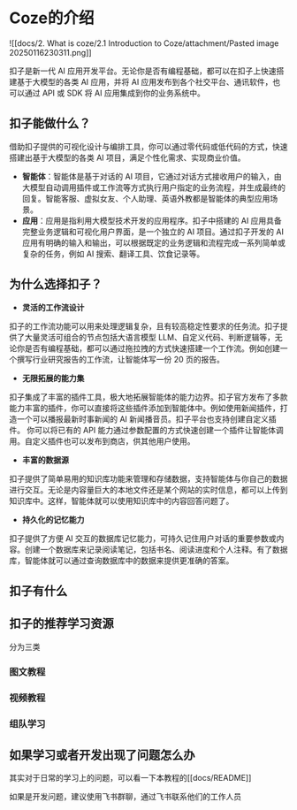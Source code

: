 # Coze的介绍
![[docs/2. What is coze/2.1 Introduction to Coze/attachment/Pasted image 20250116230311.png]]

扣子是新一代 AI 应用开发平台。无论你是否有编程基础，都可以在扣子上快速搭建基于大模型的各类 AI 应用，并将 AI 应用发布到各个社交平台、通讯软件，也可以通过 API 或 SDK 将 AI 应用集成到你的业务系统中。

## 扣子能做什么？

借助扣子提供的可视化设计与编排工具，你可以通过零代码或低代码的方式，快速搭建出基于大模型的各类 AI 项目，满足个性化需求、实现商业价值。

- **智能体**：智能体是基于对话的 AI 项目，它通过对话方式接收用户的输入，由大模型自动调用插件或工作流等方式执行用户指定的业务流程，并生成最终的回复。智能客服、虚拟女友、个人助理、英语外教都是智能体的典型应用场景。
- **应用**：应用是指利用大模型技术开发的应用程序。扣子中搭建的 AI 应用具备完整业务逻辑和可视化用户界面，是一个独立的 AI 项目。通过扣子开发的 AI 应用有明确的输入和输出，可以根据既定的业务逻辑和流程完成一系列简单或复杂的任务，例如 AI 搜索、翻译工具、饮食记录等。

## 为什么选择扣子？

- **灵活的工作流设计**

扣子的工作流功能可以用来处理逻辑复杂，且有较高稳定性要求的任务流。扣子提供了大量灵活可组合的节点包括大语言模型 LLM、自定义代码、判断逻辑等，无论你是否有编程基础，都可以通过拖拉拽的方式快速搭建一个工作流。例如创建一个撰写行业研究报告的工作流，让智能体写一份 20 页的报告。

- **无限拓展的能力集**

扣子集成了丰富的插件工具，极大地拓展智能体的能力边界。扣子官方发布了多款能力丰富的插件，你可以直接将这些插件添加到智能体中。例如使用新闻插件，打造一个可以播报最新时事新闻的 AI 新闻播音员。扣子平台也支持创建自定义插件。 你可以将已有的 API 能力通过参数配置的方式快速创建一个插件让智能体调用。自定义插件也可以发布到商店，供其他用户使用。

- **丰富的数据源**

扣子提供了简单易用的知识库功能来管理和存储数据，支持智能体与你自己的数据进行交互。无论是内容量巨大的本地文件还是某个网站的实时信息，都可以上传到知识库中。这样，智能体就可以使用知识库中的内容回答问题了。

- **持久化的记忆能力**

扣子提供了方便 AI 交互的数据库记忆能力，可持久记住用户对话的重要参数或内容。创建一个数据库来记录阅读笔记，包括书名、阅读进度和个人注释。有了数据库，智能体就可以通过查询数据库中的数据来提供更准确的答案。


## 扣子有什么




## 扣子的推荐学习资源
分为三类

### 图文教程



### 视频教程



### 组队学习





## 如果学习或者开发出现了问题怎么办

其实对于日常的学习上的问题，可以看一下本教程的[[docs/README]]

如果是开发问题，建议使用飞书群聊，通过飞书联系他们的工作人员